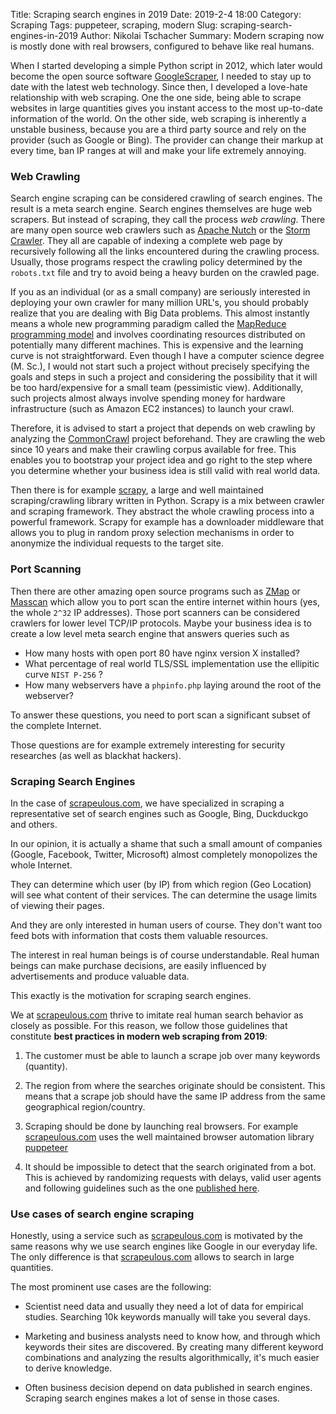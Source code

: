 Title: Scraping search engines in 2019
Date: 2019-2-4 18:00
Category: Scraping
Tags: puppeteer, scraping, modern
Slug: scraping-search-engines-in-2019
Author: Nikolai Tschacher
Summary: Modern scraping now is mostly done with real browsers, configured to behave like real humans.

When I started developing a simple Python script in 2012, which later would become the open source software [GoogleScraper](https://github.com/NikolaiT/GoogleScraper), I needed to stay up to date with the latest web technology. Since then, I developed a love-hate relationship with web scraping. One the one side, being able to scrape websites in large quantities gives you instant access to the most up-to-date information of the world. On the other side, web scraping is inherently a unstable business, because you are a third party source and rely on the provider (such as Google or Bing). The provider can change their markup at every time, ban IP ranges at will and make your life extremely annoying.


### Web Crawling

Search engine scraping can be considered crawling of search engines. The result is a meta search engine. Search engines themselves are huge web scrapers. But instead of scraping, they call the process *web crawling*. There are many open source web crawlers such as [Apache Nutch](http://nutch.apache.org/) or the [Storm Crawler](http://stormcrawler.net). They all are capable of indexing a complete web page by recursively following all the links encountered during the crawling process. Usually, those programs respect the crawling policy determined by the `robots.txt` file and try to avoid being a heavy burden on the crawled page.

If you as an individual (or as a small company) are seriously interested in deploying your own crawler for many million URL's, you should probably realize that you are dealing with Big Data problems. This almost instantly means a whole new programming paradigm called the [MapReduce programming model](https://en.wikipedia.org/wiki/MapReduce) and involves coordinating resources distributed on potentially many different machines. This is expensive and the learning curve is not straightforward. Even though I have a computer science degree (M. Sc.), I would not start such a project without precisely specifying the goals and steps in such a project and considering the possibility that it will be too hard/expensive for a small team (pessimistic view). Additionally, such projects almost always involve spending money for hardware infrastructure (such as Amazon EC2 instances) to launch your crawl.

Therefore, it is advised to start a project that depends on web crawling by analyzing the [CommonCrawl](http://commoncrawl.org/) project beforehand. They are crawling the web since 10 years and make their crawling corpus available for free. This enables you to bootstrap your project idea and go right to the step where you determine whether your business idea is still valid with real world data.

Then there is for example [scrapy](https://scrapy.org/), a large and well maintained scraping/crawling library written in Python. Scrapy is a mix between crawler and scraping framework. They abstract the whole crawling process into a powerful framework. Scrapy for example has a downloader middleware that allows you to plug in random proxy selection mechanisms in order to anonymize the individual requests to the target site.

### Port Scanning

Then there are other amazing open source programs such as [ZMap](https://zmap.io/) or [Masscan](https://github.com/robertdavidgraham/masscan) which allow you to port scan the entire internet within hours (yes, the whole `2^32` IP addresses). Those port scanners can be considered crawlers for lower level TCP/IP protocols. Maybe your business idea is to create a low level meta search engine that answers queries such as

* How many hosts with open port 80 have nginx version X installed?
* What percentage of real world TLS/SSL implementation use the ellipitic curve `NIST P-256` ?
* How many webservers have a `phpinfo.php` laying around the root of the webserver?

To answer these questions, you need to port scan a significant subset of the complete Internet.

Those questions are for example extremely interesting for security researches (as well as blackhat hackers).

### Scraping Search Engines

In the case of [scrapeulous.com](https://scrapeulous.com/), we have specialized in scraping a representative set of search engines such as Google, Bing, Duckduckgo and others.

In our opinion, it is actually a shame that such a small amount of companies (Google, Facebook, Twitter, Microsoft) almost completely monopolizes the whole Internet. 

They can determine which user (by IP) from which region (Geo Location) will see what content of their services. The can determine the usage limits of viewing their pages. 

And they are only interested in human users of course. They don't want too feed bots with information that costs them valuable resources. 

The interest in real human beings is of course understandable. Real human beings can make purchase decisions, are easily influenced by advertisements and produce valuable data.

This exactly is the motivation for scraping search engines. 

We at [scrapeulous.com](https://scrapeulous.com/) thrive to imitate real human search behavior as closely as possible. For this reason, we follow those guidelines that constitute **best practices in modern web scraping from 2019**:

1. The customer must be able to launch a scrape job over many keywords (quantity).

2. The region from where the searches originate should be consistent. This means that a scrape job should have the same IP address from the same geographical region/country.

3. Scraping should be done by launching real browsers. For example [scrapeulous.com](https://scrapeulous.com/) uses the well maintained browser automation library [puppeteer](https://github.com/GoogleChrome/puppeteer)

4. It should be impossible to detect that the search originated from a bot. This is achieved by randomizing requests with delays, valid user agents and following guidelines such as the one [published here](https://intoli.com/blog/not-possible-to-block-chrome-headless/).


### Use cases of search engine scraping

Honestly, using a service such as [scrapeulous.com](https://scrapeulous.com/) is motivated by the same reasons why we use search engines like Google in our everyday life. The only difference is that [scrapeulous.com](https://scrapeulous.com/) allows to search in large quantities.

The most prominent use cases are the following:

* Scientist need data and usually they need a lot of data for empirical studies. Searching 10k keywords manually will take you several days.

* Marketing and business analysts need to know how, and through which keywords their sites are discovered. By creating many different keyword combinations and analyzing the results algorithmically, it's much easier to derive knowledge.

* Often business decision depend on data published in search engines. Scraping search engines makes a lot of sense in those cases.